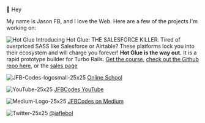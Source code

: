 👋 Hey

My name is Jason FB, and I love the Web. Here are a few of the projects I'm working on:

![Hot Glue](https://user-images.githubusercontent.com/59002/150639810-83f36b88-bf98-4751-a237-4456e0035656.jpg) Introducing Hot Glue: THE SALESFORCE KILLER. Tired of overpriced SASS like Salesforce or Airtable? These platforms lock you into their ecosystem and will charge you forever! **Hot Glue is the way out.** It is a rapid prototype builder for Turbo Rails. [Get the course](https://school.jfbcodes.com/8188), [check out the Github repo here](https://github.com/hot-glue-for-rails/hot-glue), or the [sales page](https://heliosdev.shop/p/hot-glue)

![JFB-Codes-logosmall-25x25](https://github.com/jasonfb/jasonfb/assets/59002/9ae03eb9-6e9e-446a-8302-cc3fd372769c) [Online School](https://school.jfbcodes.com)

![YouTube-25x25](https://user-images.githubusercontent.com/59002/146845531-91203086-a115-4898-935b-d59adb2b8b1a.png) 
[JFBCodes YouTube](https://www.youtube.com/channel/UCQc0S94urfhKnmN6Iy248Tg) 

![Medium-Logo-25x25](https://user-images.githubusercontent.com/59002/146845519-d2699c0a-8abe-402e-86ca-b8d168eb6c46.png) 
[JFBCodes on Medium](https://jfbcodes.medium.com)

![Twitter-25x25](https://user-images.githubusercontent.com/59002/146845525-cc57a29e-a94f-4ea7-8c92-5da0f24170ce.png) 
[@jaflebol](https://twitter/jaflebol)
